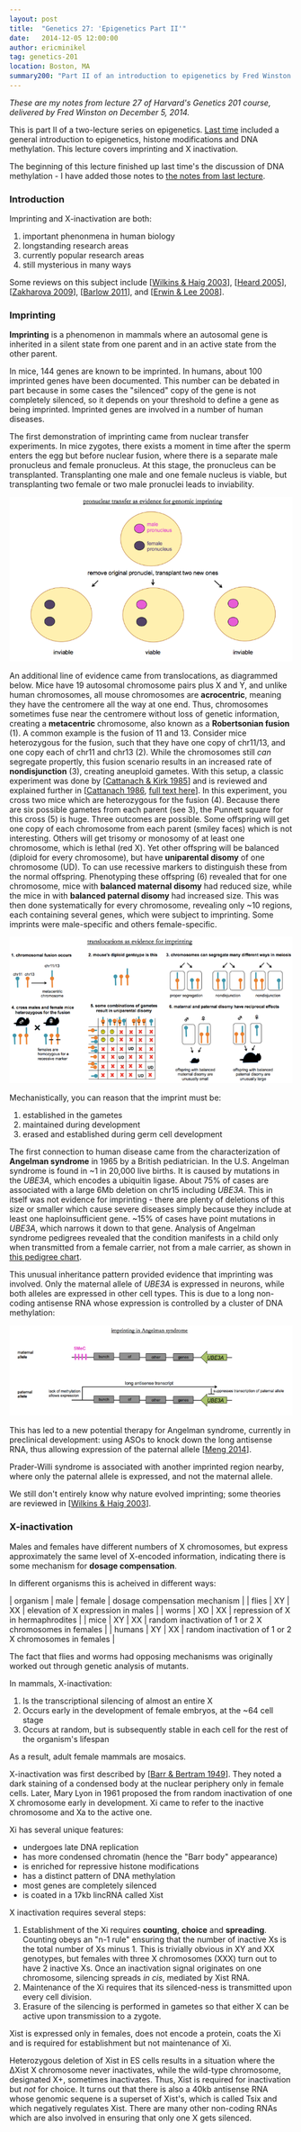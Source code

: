 ```yaml
---
layout: post
title:  "Genetics 27: 'Epigenetics Part II'"
date:   2014-12-05 12:00:00
author: ericminikel
tag: genetics-201
location: Boston, MA
summary200: "Part II of an introduction to epigenetics by Fred Winston. Covers imprinting and X-inactivation."
---
```


*These are my notes from lecture 27 of Harvard's Genetics 201 course, delivered by Fred Winston on December 5, 2014.*

This is part II of a two-lecture series on epigenetics. [Last time](/2014/12/03/genetics-26/) included a general introduction to epigenetics, histone modifications and DNA methylation. This lecture covers imprinting and X inactivation.

The beginning of this lecture finished up last time's the discussion of DNA methylation - I have added those notes to [the notes from last lecture](/2014/12/03/genetics-26/).

### Introduction

Imprinting and X-inactivation are both:

1. important phenonmena in human biology
2. longstanding research areas
3. currently popular research areas
4. still mysterious in many ways

Some reviews on this subject include [[Wilkins & Haig 2003]], [[Heard 2005]], [[Zakharova 2009]], [[Barlow 2011]], and [[Erwin & Lee 2008]].

### Imprinting

**Imprinting** is a phenomenon in mammals where an autosomal gene is inherited in a silent state from one parent and in an active state from the other parent. 

In mice, 144 genes are known to be imprinted. In humans, about 100 imprinted genes have been documented. This number can be debated in part because in some cases the "silenced" copy of the gene is not completely silenced, so it depends on your threshold to define a gene as being imprinted. Imprinted genes are involved in a number of human diseases.

The first demonstration of imprinting came from nuclear transfer experiments. In mice zygotes, there exists a moment in time after the sperm enters the egg but before nuclear fusion, where there is a separate male pronucleus and female pronucleus. At this stage, the pronucleus can be transplanted. Transplanting one male and one female nucleus is viable, but transplanting two female or two male pronuclei leads to inviability.

![](/media/2014/12/pronuclear-transfer.png)

An additional line of evidence came from translocations, as diagrammed below. Mice have 19 autosomal chromosome pairs plus X and Y, and unlike human chromosomes, all mouse chromosomes are **acrocentric**, meaning they have the centromere all the way at one end. Thus, chromosomes sometimes fuse near the centromere without loss of genetic information, creating a **metacentric** chromosome, also known as a **Robertsonian fusion** (1). A common example is the fusion of 11 and 13. Consider mice heterozygous for the fusion, such that they have one copy of chr11/13, and one copy each of chr11 and chr13 (2). While the chromosomes still *can* segregate propertly, this fusion scenario results in an increased rate of **nondisjunction** (3), creating aneuploid gametes. With this setup, a classic experiment was done by [[Cattanach & Kirk 1985]] and is reviewed and explained further in [[Cattanach 1986], [full text here](http://dev.biologists.org/content/97/Supplement/137.full.pdf?origin=publication_detail)]. In this experiment, you cross two mice which are heterozygous for the fusion (4). Because there are six possible gametes from each parent (see 3), the Punnett square for this cross (5) is huge. Three outcomes are possible. Some offspring will get one copy of each chromosome from each parent (smiley faces) which is not interesting. Others will get trisomy or monosomy of at least one chromosome, which is lethal (red X). Yet other offspring will be balanced (diploid for every chromosome), but have **uniparental disomy** of one chromosome (UD). To can use recessive markers to distinguish these from the normal offspring. Phenotyping these offspring (6) revealed that for one chromosome, mice with **balanced maternal disomy** had reduced size, while the mice in with **balanced paternal disomy** had increased size. This was then done systematically for every chromosome, revealing only ~10 regions, each containing several genes, which were subject to imprinting. Some imprints were male-specific and others female-specific.

![](/media/2014/12/translocations-imprinting.png)

Mechanistically, you can reason that the imprint must be:

1. established in the gametes
2. maintained during development
3. erased and established during germ cell development

The first connection to human disease came from the characterization of **Angelman syndrome** in 1965 by a British pediatrician. In the U.S. Angelman syndrome is found in ~1 in 20,000 live births. It is caused by mutations in the *UBE3A*, which encodes a ubiquitin ligase. About 75% of cases are associated with a large 6Mb deletion on chr15 including *UBE3A*. This in itself was not evidence for imprinting - there are plenty of deletions of this size or smaller which cause severe diseases simply because they include at least one haploinsufficient gene. ~15% of cases have point mutations in *UBE3A*, which narrows it down to that gene. Analysis of Angelman syndrome pedigrees revealed that the condition manifests in a child only when transmitted from a female carrier, not from a male carrier, as shown in [this pedigree chart](http://www.ncbi.nlm.nih.gov/books/NBK1144/figure/angelman.F3/).

This unusual inheritance pattern provided evidence that imprinting was involved. Only the maternal allele of *UBE3A* is expressed in neurons, while both alleles are expressed in other cell types. This is due to a long non-coding antisense RNA whose expression is controlled by a cluster of DNA methylation:

![](/media/2014/12/imprinting-angelman.png)

This has led to a new potential therapy for Angelman syndrome, currently in preclinical development: using ASOs to knock down the long antisense RNA, thus allowing expression of the paternal allele [[Meng 2014]].

Prader-Willi syndrome is associated with another imprinted region nearby, where only the paternal allele is expressed, and not the maternal allele.

We still don't entirely know why nature evolved imprinting; some theories are reviewed in [[Wilkins & Haig 2003]].

### X-inactivation

Males and females have different numbers of X chromosomes, but express approximately the same level of X-encoded information, indicating there is some mechanism for **dosage compensation**. 

In different organisms this is acheived in different ways:

| organism | male | female | dosage compensation mechanism |
| flies | XY | XX | elevation of X expression in males |
| worms | XO | XX | repression of X in hermaphrodites |
| mice | XY | XX | random inactivation of 1 or 2 X chromosomes in females |
| humans | XY | XX | random inactivation of 1 or 2 X chromosomes in females | 

The fact that flies and worms had opposing mechanisms was originally worked out through genetic analysis of mutants.

In mammals, X-inactivation:

1. Is the transcriptional silencing of almost an entire X
2. Occurs early in the development of female embryos, at the ~64 cell stage
3. Occurs at random, but is subsequently stable in each cell for the rest of the organism's lifespan

As a result, adult female mammals are mosaics.

X-inactivation was first described by [[Barr & Bertram 1949]]. They noted a dark staining of a condensed body at the nuclear periphery only in female cells. Later, Mary Lyon in 1961 proposed the from random inactivation of one X chromosome early in development. Xi came to refer to the inactive chromosome and Xa to the active one.

Xi has several unique features:

+ undergoes late DNA replication
+ has more condensed chromatin (hence the "Barr body" appearance)
+ is enriched for repressive histone modifications
+ has a distinct pattern of DNA methylation
+ most genes are completely silenced
+ is coated in a 17kb lincRNA called Xist

X inactivation requires several steps:

1. Establishment of the Xi requires **counting**, **choice** and **spreading**. Counting obeys an "n-1 rule" ensuring that the number of inactive Xs is the total number of Xs minus 1. This is trivially obvious in XY and XX genotypes, but females with three X chromosomes (XXX) turn out to have 2 inactive Xs. Once an inactivation signal originates on one chromosome, silencing spreads *in cis*, mediated by Xist RNA. 
2. Maintenance of the Xi requires that its silenced-ness is transmitted upon every cell division.
3. Erasure of the silencing is performed in gametes so that either X can be active upon transmission to a zygote.

Xist is expressed only in females, does not encode a protein, coats the Xi and is required for establishment but not maintenance of Xi.

Heterozygous deletion of Xist in ES cells results in a situation where the &Delta;Xist X chromosome never inactivates, while the wild-type chromosome, designated X+, sometimes inactivates. Thus, Xist is required for inactivation but *not* for choice. It turns out that there is also a 40kb antisense RNA whose genomic sequene is a superset of Xist's, which is called Tsix and which negatively regulates Xist. There are many other non-coding RNAs which are also involved in ensuring that only one X gets silenced. 

[Barlow 2011]: http://www.ncbi.nlm.nih.gov/pubmed/21942369 "Barlow DP. Genomic imprinting: a mammalian epigenetic discovery model. Annu Rev Genet. 2011;45:379-403. doi: 10.1146/annurev-genet-110410-132459. Epub 2011 Sep 13. Review. PubMed PMID: 21942369."

[Erwin & Lee 2008]: http://www.ncbi.nlm.nih.gov/pubmed/18508252 "Erwin JA, Lee JT. New twists in X-chromosome inactivation. Curr Opin Cell Biol. 2008 Jun;20(3):349-55. doi: 10.1016/j.ceb.2008.04.007. Epub 2008 May 26. Review. PubMed PMID: 18508252; PubMed Central PMCID: PMC2491718."

[Meng 2014]: http://www.ncbi.nlm.nih.gov/pubmed/25470045 "Meng L, Ward AJ, Chun S, Bennett CF, Beaudet AL, Rigo F. Towards a therapy for Angelman syndrome by targeting a long non-coding RNA. Nature. 2014 Dec 1. doi: 10.1038/nature13975. [Epub ahead of print] PubMed PMID: 25470045."

[Wilkins & Haig 2003]: http://www.ncbi.nlm.nih.gov/pubmed/12728278 "Wilkins JF, Haig D. What good is genomic imprinting: the function of parent-specific gene expression. Nat Rev Genet. 2003 May;4(5):359-68. Review. PubMed PMID: 12728278."

[Zakharova 2009]: http://www.ncbi.nlm.nih.gov/pubmed/19242715 "Zakharova IS, Shevchenko AI, Zakian SM. Monoallelic gene expression in mammals. Chromosoma. 2009 Jun;118(3):279-90. doi: 10.1007/s00412-009-0206-8. Epub 2009 Feb 26. Review. PubMed PMID: 19242715."

[Heard 2005]: http://www.ncbi.nlm.nih.gov/pubmed/16107314 "Heard E. Delving into the diversity of facultative heterochromatin: the epigenetics of the inactive X chromosome. Curr Opin Genet Dev. 2005 Oct;15(5):482-9. Review. PubMed PMID: 16107314."

[Barr & Bertram 1949]: http://www.ncbi.nlm.nih.gov/pubmed/18120749 "BARR ML, BERTRAM EG. A morphological distinction between neurones of the male  and female, and the behaviour of the nucleolar satellite during accelerated nucleoprotein synthesis. Nature. 1949 Apr 30;163(4148):676. PubMed PMID: 18120749."

[Cattanach & Kirk 1985]: http://www.ncbi.nlm.nih.gov/pubmed/4000278 "Cattanach BM, Kirk M. Differential activity of maternally and paternally derived chromosome regions in mice. Nature. 1985 Jun 6-12;315(6019):496-8. PubMed PMID: 4000278."

[Cattanach 1986]: http://www.ncbi.nlm.nih.gov/pubmed/3625109 "Cattanach BM. Parental origin effects in mice. J Embryol Exp Morphol. 1986 Oct;97 Suppl:137-50. PubMed PMID: 3625109."


